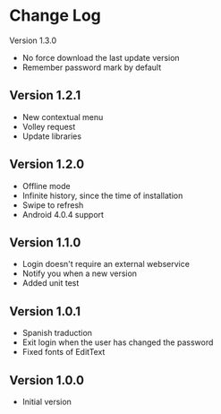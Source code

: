 Change Log
==========

Version 1.3.0
* No force download the last update version
* Remember password mark by default

Version 1.2.1
-----------
* New contextual menu
* Volley request
* Update libraries

Version 1.2.0
-----------
* Offline mode
* Infinite history, since the time of installation
* Swipe to refresh
* Android 4.0.4 support

Version 1.1.0
-----------
* Login doesn't require an external webservice
* Notify you when a new version
* Added unit test

Version 1.0.1
-----------
* Spanish traduction
* Exit login when the user has changed the password
* Fixed fonts of EditText

Version 1.0.0
------------------
* Initial version
